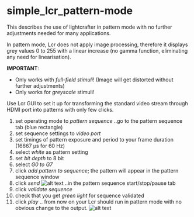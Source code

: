# simple_lcr_pattern-mode

This describes the use of lightcrafter in pattern mode with no further adjustments needed for many applications.

In pattern mode, Lcr does not apply image processing, therefore it displays grey values 0 to 255 with a linear increase (no gamma function, eliminating any need for linearisation).

**IMPORTANT**:
- Only works with *full-field stimuli*! (Image will get distorted without further adjustments)
- Only works for *greyscale* stimuli!

Use Lcr GUI to set it up for transforming the standard video stream through HDMI port into patterns with only few clicks.

1. set operating mode to *pattern sequence*
..go to the pattern sequence tab (blue rectangle)
2. set sequence settings to *video port*
3. set timings of pattern exposure and period to your frame duration (16667 µs for 60 Hz)
4. select *white* as pattern setting
5. set *bit depth* to 8 bit
6. select *G0 to G7*
7. click *add pattern to sequence*; the pattern will appear in the pattern sequence window
8. click *send*
![alt text][img1]
..in the pattern sequence start/stop/pause tab
9. click *validate sequence*
10. check that you get *green light* for sequence validated
11. click *play*
.. from now on your Lcr should run in pattern mode with no obvious change to the output.
![alt text][img2]

[img1]: https://github.com/retinal-functomics/visual-stimulator/tree/master/solutions/simple_lightcrafter_pattern-mode/lcr_settings_a.png "step 1"
[img2]: https://github.com/retinal-functomics/visual-stimulator/tree/master/solutions/simple_lightcrafter_pattern-mode/lcr_settings_b.png "step 2"
